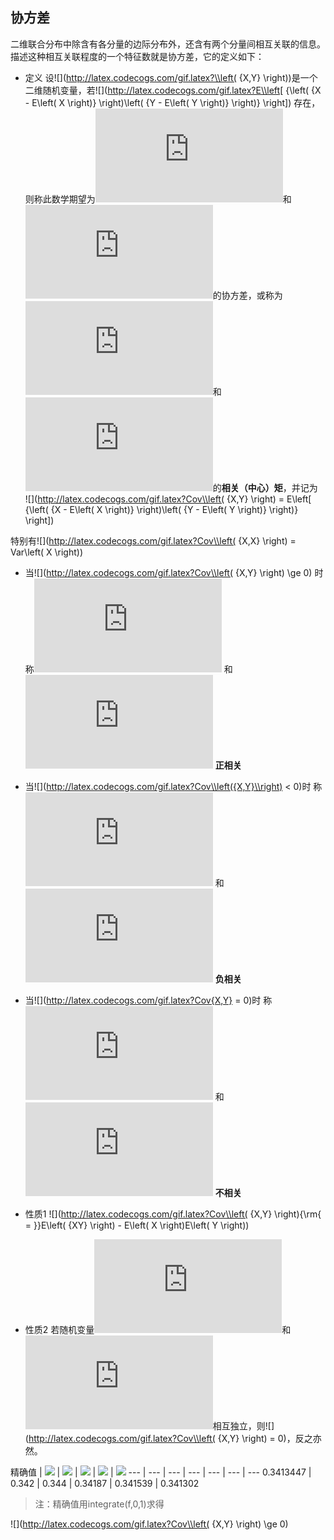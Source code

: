 ## 协方差

二维联合分布中除含有各分量的边际分布外，还含有两个分量间相互关联的信息。描述这种相互关联程度的一个特征数就是协方差，它的定义如下：

+ 定义 设![](http://latex.codecogs.com/gif.latex?\\left( {X,Y} \\right))是一个二维随机变量，若![](http://latex.codecogs.com/gif.latex?E\\left[ {\\left( {X - E\\left( X \\right)} \\right)\\left( {Y - E\\left( Y \\right)} \\right)} \\right]) 存在，则称此数学期望为![](http://latex.codecogs.com/gif.latex?x)和![](http://latex.codecogs.com/gif.latex?y)的协方差，或称为![](http://latex.codecogs.com/gif.latex?x)和![](http://latex.codecogs.com/gif.latex?y)的**相关（中心）矩**，并记为  
![](http://latex.codecogs.com/gif.latex?Cov\\left( {X,Y} \\right) = E\\left[ {\\left( {X - E\\left( X \\right)} \\right)\\left( {Y - E\\left( Y \\right)} \\right)} \\right])

特别有![](http://latex.codecogs.com/gif.latex?Cov\\left( {X,X} \\right) = Var\\left( X \\right))  

 + 当![](http://latex.codecogs.com/gif.latex?Cov\\left( {X,Y} \\right) \\ge 0) 时
 称![](http://latex.codecogs.com/gif.latex?x) 和 ![](http://latex.codecogs.com/gif.latex?y)  **正相关**  
 + 当![](http://latex.codecogs.com/gif.latex?Cov\\left({X,Y}\\right) < 0)时
 称![](http://latex.codecogs.com/gif.latex?x) 和 ![](http://latex.codecogs.com/gif.latex?y)  **负相关**  
 + 当![](http://latex.codecogs.com/gif.latex?Cov{X,Y} = 0)时
 称![](http://latex.codecogs.com/gif.latex?x) 和 ![](http://latex.codecogs.com/gif.latex?y)  **不相关**  

+ 性质1 ![](http://latex.codecogs.com/gif.latex?Cov\\left( {X,Y} \\right){\\rm{ = }}E\\left( {XY} \\right) - E\\left( X \\right)E\\left( Y \\right))  
+ 性质2 若随机变量![](http://latex.codecogs.com/gif.latex?X)和![](http://latex.codecogs.com/gif.latex?Y)相互独立，则![](http://latex.codecogs.com/gif.latex?Cov\\left( {X,Y} \\right) = 0)，反之亦然。
 














精确值 | ![](http://latex.codecogs.com/gif.latex?n=10^3) | ![](http://latex.codecogs.com/gif.latex?n=10^4)  | ![](http://latex.codecogs.com/gif.latex?n=10^5) | ![](http://latex.codecogs.com/gif.latex?n=10^6) | ![](http://latex.codecogs.com/gif.latex?n=10^7)
--- | --- | ---  | --- | --- | --- | ---
0.3413447 | 0.342 | 0.344  | 	0.34187 | 0.341539 | 0.341302

> 注：精确值用integrate(f,0,1)求得

![](http://latex.codecogs.com/gif.latex?Cov\\left( {X,Y} \\right) \\ge 0)



